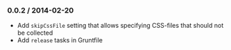 ### 0.0.2 / 2014-02-20

* Add `skipCssFile` setting that allows specifying CSS-files that should not be collected
* Add `release` tasks in Gruntfile
